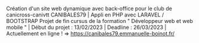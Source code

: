 Création d'un site web dynamique avec back-office pour le club de canicross-canivtt CANIBALES79 | 
Appli en PHP avec LARAVEL / BOOTSTRAP
Projet de fin cursus de la formation " Développeur web et web mobile " | 
Début du projet : 13/02/2023 | 
Deadline : 26/03/2023 | 
Actuellement en ligne ! => https://canibales79.emmanuelle-boinot.fr/
